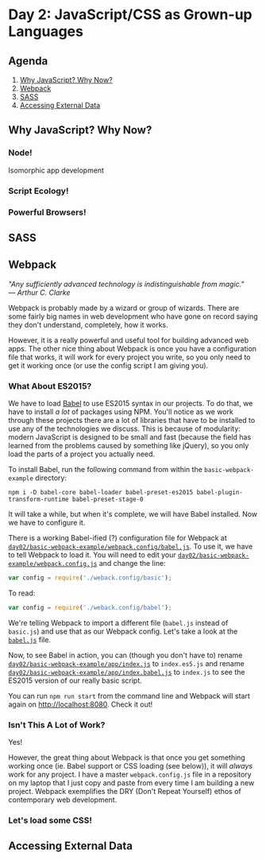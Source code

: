 # Day 2: JavaScript/CSS as Grown-up Languages

## Agenda

1. [Why JavaScript? Why Now?](#why-javascript-why-now)
1. [Webpack](#webpack)
1. [SASS](#sass)
1. [Accessing External Data](#accessing-external-data)

## Why JavaScript? Why Now?

### Node!

Isomorphic app development

### Script Ecology!

### Powerful Browsers!

## SASS

## Webpack

*"Any sufficiently advanced technology is indistinguishable from magic."*  
*— Arthur C. Clarke*

Webpack is probably made by a wizard or group of wizards. There are some fairly big names in web development who have gone on record saying they don't understand, completely, how it works.

However, it is a really powerful and useful tool for building advanced web apps. The other nice thing about Webpack is once you have a configuration file that works, it will work for every project you write, so you only need to get it working once (or use the config script I am giving you).

### What About ES2015?

We have to load [Babel](https://babeljs.io/) to use ES2015 syntax in our projects. To do that, we have to install *a lot* of packages using NPM. You'll notice as we work through these projects there are a lot of libraries that have to be installed to use any of the technologies we discuss. This is because of modularity: modern JavaScript is designed to be small and fast (because the field has learned from the problems caused by something like jQuery), so you only load the parts of a project you actually need.

To install Babel, run the following command from within the `basic-webpack-example` directory:

```
npm i -D babel-core babel-loader babel-preset-es2015 babel-plugin-transform-runtime babel-preset-stage-0
```

It will take a while, but when it's complete, we will have Babel installed. Now we have to configure it.

There is a working Babel-ified (?) configuration file for Webpack at [`day02/basic-webpack-example/webpack.config/babel.js`](day02/basic-webpack-example/webpack.config/babel.js). To use it, we have to tell Webpack to load it. You will need to edit your [`day02/basic-webpack-example/webpack.config.js`](day02/basic-webpack-example/webpack.config.js) and change the line:

```javascript
var config = require('./weback.config/basic');
```

To read:

```javascript
var config = require('./weback.config/babel');
```

We're telling Webpack to import a different file (`babel.js` instead of `basic.js`) and use that as our Webpack config. Let's take a look at the [`babel.js`](day02/basic-webpack-example/webpack.config/babel.js) file.

Now, to see Babel in action, you can (though you don't have to) rename [`day02/basic-webpack-example/app/index.js`](day02/basic-webpack-example/app/index.js) to `index.es5.js` and rename [`day02/basic-webpack-example/app/index.babel.js`](day02/basic-webpack-example/app/index.babel.js) to `index.js` to see the ES2015 version of our really basic script.

You can run `npm run start` from the command line and Webpack will start again on [http://localhost:8080](http://localhost:8080). Check it out!

### Isn't This A Lot of Work?

Yes!

However, the great thing about Webpack is that once you get something working once (ie. Babel support or CSS loading (see below)), it will *always* work for any project. I have a master `webpack.config.js` file in a repository on my laptop that I just copy and paste from every time I am building a new project. Webpack exemplifies the DRY (Don't Repeat Yourself) ethos of contemporary web development.

### Let's load some CSS!

## Accessing External Data
